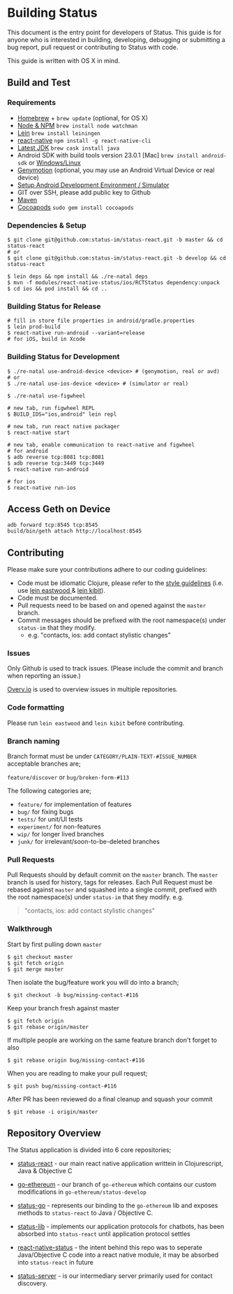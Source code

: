 # Building Status

This document is the entry point for developers of Status. This guide is for anyone who is interested in building, developing, debugging or submitting a bug report, pull request or contributing to Status with code.

This guide is written with OS X in mind.

## Build and Test

### Requirements
- [Homebrew](http://brew.sh/) + `brew update` (optional, for OS X)
- [Node & NPM](https://nodejs.org/en/) `brew install node watchman`
- [Lein](http://leiningen.org) `brew install leiningen`
- [react-native](https://facebook.github.io/react-native/docs/getting-started.html) `npm install -g react-native-cli`
- [Latest JDK](http://www.oracle.com/technetwork/java/javase/downloads/jdk8-downloads-2133151.html) `brew cask install java`
- Android SDK with build tools version 23.0.1 [Mac] `brew install android-sdk` or [Windows/Linux](https://developer.android.com/sdk/installing/index.html)
- [Genymotion](https://www.genymotion.com) (optional, you may use an Android Virtual Device or real device)
- [Setup Android Development Environment / Simulator](https://facebook.github.io/react-native/docs/android-setup.html)
- GIT over SSH, please add public key to Github
- [Maven](https://maven.apache.org/install.html)
- [Cocoapods](https://cocoapods.org) `sudo gem install cocoapods`

### Dependencies & Setup
    $ git clone git@github.com:status-im/status-react.git -b master && cd status-react
    # or 
    $ git clone git@github.com:status-im/status-react.git -b develop && cd status-react

    $ lein deps && npm install && ./re-natal deps
    $ mvn -f modules/react-native-status/ios/RCTStatus dependency:unpack
    $ cd ios && pod install && cd ..

### Building Status for Release
    # fill in store file properties in android/gradle.properties
    $ lein prod-build
    $ react-native run-android --variant=release
    # for iOS, build in Xcode

### Building Status for Development

    $ ./re-natal use-android-device <device> # (genymotion, real or avd)
    # or
    $ ./re-natal use-ios-device <device> # (simulator or real)

    $ ./re-natal use-figwheel

    # new tab, run figwheel REPL
    $ BUILD_IDS="ios,android" lein repl

    # new tab, run react native packager
    $ react-native start

    # new tab, enable communication to react-native and figwheel
    # for android
    $ adb reverse tcp:8081 tcp:8081
    $ adb reverse tcp:3449 tcp:3449
    $ react-native run-android

    # for ios
    $ react-native run-ios

## Access Geth on Device

    adb forward tcp:8545 tcp:8545
    build/bin/geth attach http://localhost:8545

## Contributing

Please make sure your contributions adhere to our coding guidelines:

 * Code must be idiomatic Clojure, please refer to the [style guidelines](https://github.com/bbatsov/clojure-style-guide) (i.e. use [lein eastwood
](https://github.com/jonase/eastwood) & [lein kibit](https://github.com/jonase/kibit)).
 * Code must be documented.
 * Pull requests need to be based on and opened against the `master` branch.
 * Commit messages should be prefixed with the root namespace(s) under `status-im` that they modify.
   * e.g. "contacts, ios: add contact stylistic changes"

###  Issues
Only Github is used to track issues. (Please include the commit and branch when reporting an issue.)

[Overv.io](https://overv.io/~/status/) is used to overview issues in multiple repositories.

### Code formatting

Please run `lein eastwood` and `lein kibit` before contributing.

### Branch naming

Branch format must be under `CATEGORY/PLAIN-TEXT-#ISSUE_NUMBER` acceptable branches are;

`feature/discover` or `bug/broken-form-#113`

The following categories are;
- `feature/` for implementation of features
- `bug/` for fixing bugs
- `tests/` for unit/UI tests
- `experiment/` for non-features
- `wip/` for longer lived branches
- `junk/` for irrelevant/soon-to-be-deleted branches

### Pull Requests

Pull Requests should by default commit on the `master` branch. The `master` branch is used for history, tags for releases. Each Pull Request must be rebased against `master` and squashed into a single commit, prefixed with the root namespace(s) under `status-im` that they modify. e.g.
> "contacts, ios: add contact stylistic changes"


### Walkthrough

Start by first pulling down `master`

    $ git checkout master
    $ git fetch origin
    $ git merge master

Then isolate the bug/feature work you will do into a branch;

    $ git checkout -b bug/missing-contact-#116

Keep your branch fresh against master

    $ git fetch origin
    $ git rebase origin/master

If multiple people are working on the same feature branch don't forget to also

    $ git rebase origin bug/missing-contact-#116

When you are reading to make your pull request;

    $ git push bug/missing-contact-#116

After PR has been reviewed do a final cleanup and squash your commit

    $ git rebase -i origin/master

## Repository Overview

The Status application is divided into 6 core repositories;

- [status-react](https://github.com/status-im/status-react) - our main react native application writtein in Clojurescript, Java & Objective C

- [go-ethereum](https://github.com/status-im/go-ethereum) - our branch of `go-ethereum` which contains our custom modifications in `go-ethereum/status-develop`

- [status-go](https://github.com/status-im/status-go) - represents our binding to the `go-ethereum` lib and exposes methods to `status-react` to Java / Objective C.
- [status-lib](https://github.com/status-im/status-lib) - implements our application protocols for chatbots, has been absorbed into `status-react` until application protocol settles
- [react-native-status](https://github.com/status-im/react-native-status) - the intent behind this repo was to seperate Java/Objective C code into a react native module, it may be absorbed into `status-react` in future
- [status-server](https://github.com/status-im/status-server) - is our intermediary server primarily used for contact discovery.